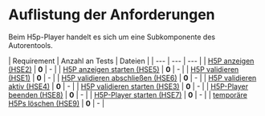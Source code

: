 # Auflistung der Anforderungen

Beim H5p-Player handelt es sich um eine Subkomponente des Autorentools. 

[//]: # (Script-Start)
| Requirement | Anzahl an Tests | Dateien |
| --- | --- | --- |
| [H5P anzeigen (HSE2)](HSE2.md) | **0** | - |
| [H5P anzeigen starten (HSE5)](HSE5.md) | **0** | - |
| [H5P validieren (HSE1)](HSE1.md) | **0** | - |
| [H5P validieren abschließen (HSE6)](HSE6.md) | **0** | - |
| [H5P validieren aktiv (HSE4)](HSE4.md) | **0** | - |
| [H5P validieren starten (HSE3)](HSE3.md) | **0** | - |
| [H5P-Player beenden (HSE8)](HSE8.md) | **0** | - |
| [H5P-Player starten (HSE7)](HSE7.md) | **0** | - |
| [temporäre H5Ps löschen (HSE9)](HSE9.md) | **0** | - |